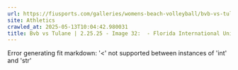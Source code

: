 ```yaml
---
url: https://fiusports.com/galleries/womens-beach-volleyball/bvb-vs-tulane-2-25-25/image-32/355/62585
site: Athletics
crawled_at: 2025-05-13T10:04:42.980031
title: Bvb vs Tulane | 2.25.25 - Image 32:  - Florida International University
---
```


Error generating fit markdown: '<' not supported between instances of 'int' and 'str'